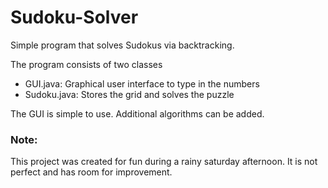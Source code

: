 # Sudoku-Solver
Simple program that solves Sudokus via backtracking. 

The program consists of two classes
- GUI.java: Graphical user interface to type in the numbers
- Sudoku.java: Stores the grid and solves the puzzle

The GUI is simple to use. Additional algorithms can be added.

### Note: 
This project was created for fun during a rainy saturday afternoon. It is not perfect and has room for improvement. 

